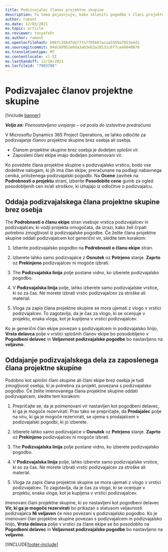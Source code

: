 ```yaml
---
title: Podizvajalec članov projektne skupine
description: Ta tema pojasnjuje, kako skleniti pogodbe s člani projektne skupine v Microsoftu Dynamics 365 Project Operations.
author: rumant
ms.date: 12/03/2021
ms.topic: article
ms.reviewer: tonyafehr
ms.author: rumant
ms.openlocfilehash: b98fc356d7de77fa7f05667acaa5569a7053e4d1
ms.sourcegitcommit: 04dc8d952e6da3ab3eb2a20131c6f7cee6040876
ms.translationtype: MT
ms.contentlocale: sl-SI
ms.lasthandoff: 12/10/2021
ms.locfileid: "7903786"
---
```

# <a name="subcontracting-project-team-members"></a>Podizvajalec članov projektne skupine

[!include [banner](../../includes/dataverse-preview.md)]

_**Velja za:** Poenostavljeno uvajanje – od posla do izstavitve predračuna_

V Microsoftu Dynamics 365 Project Operations, se lahko odločite za podizvajanje članov projektne skupine brez osebja ali osebja.

- Članom projektne skupine brez osebja je dodeljen splošni vir.
- Zaposleni člani ekipe imajo dodeljen poimenovani vir.

Ko povežete člana projektne skupine s podizvajalsko vrstico, bodo vse dodelitve nalogam, ki jih ima član ekipe, preračunane na podlagi nabavnega cenika, priloženega podizvajalski pogodbi.  Na **Ocene** zavihek na **Podrobnosti o projektu** strani, izberite **Posodobite cene** gumb za ogled posodobljenih cen in/ali stroškov, ki izhajajo iz odločitve o podizvajalcu. 

## <a name="subcontracting-an-unstaffed-project-team-member"></a>Oddaja podizvajalskega člana projektne skupine brez osebja
The **Podrobnosti o članu ekipe** stran vsebuje vrstica podizvajalcev in podizvajalcev, ki vodji projekta omogočata, da izrazi, kako želi črpati potrebno zmogljivost iz podizvajalske pogodbe. Če želite člana projektne skupine oddati podizvajalcem kot generični vir, sledite tem korakom:

1.  Izberite podizvajalsko pogodbo na **Podrobnosti o članu ekipe** stran.

2.  Izberete lahko samo podizvajalce z **Osnutek** oz **Potrjeno** stanje. **Zaprto** oz **Prekinjeno** podizvajalcev ni mogoče izbrati. 

3.  The **Podizvajalska linija** polje postane vidno, ko izberete podizvajalsko pogodbo.

4.  V **Podizvajalska linija** polje, lahko izberete samo podizvajalske vrstice, ki so za čas. Ne morete izbrati vrstic podizvajalcev za stroške ali material.

5.  Vloga za zapis člana projektne skupine se mora ujemati z vlogo v vrstici podizvajalcev. To zagotavlja, da je čas za vlogo, ki se ocenjuje v projektu, enaka vloga, kot je kupljena v vrstici podizvajalcev. 

Ko je generični član ekipe povezan s podizvajalcem in podizvajalsko linijo, **Vrsta delavca** polje v vrstici splošnih članov ekipe bo posodobljeno v **Pogodbeni delavec** in **Veljavnost podizvajalske pogodbe** bo nastavljeno na **veljavno**.

## <a name="subcontracting-a-staffed-project-team-member"></a>Oddajanje podizvajalskega dela za zaposlenega člana projektne skupine
Podobno kot splošni člani skupine ali člani ekipe brez osebja je tudi zmogljivost osebja, ki je potrebna za projekt, povezana s podizvajalsko pogodbo. Če želite imenovanega člana projektne skupine oddati podizvajalcem, sledite tem korakom:

1.  Prepričajte se, da je poimenovani vir nastavljen kot pogodbeni delavec, ki ga je mogoče rezervirati. Prav tako se prepričajte, da **Prodajalec** polje na viru, ki ga je mogoče rezervirati, se ujema s prodajalcem v podizvajalski pogodbi, ki jo izberete. 

2.  Izberete lahko samo podizvajalce v **Osnutek** oz **Potrjeno** stanje. **Zaprto** oz **Prekinjeno** podizvajalcev ni mogoče izbrati. 

3.  The **Podizvajalska linija** polje postane vidno, ko izberete podizvajalsko pogodbo.

4.  V **Podizvajalska linija** polje, lahko izberete samo podizvajalske vrstice, ki so za čas. Ne morete izbrati vrstic podizvajalcev za stroške ali material.

5.  Vloga za zapis člana projektne skupine se mora ujemati z vlogo v vrstici podizvajalcev. To zagotavlja, da je čas za vlogo, ki se ocenjuje v projektu, enaka vloga, kot je kupljena v vrstici podizvajalcev. 

Imenovani člani projektne skupine, ki so nastavljeni kot pogodbeni delavec **Vir, ki ga je mogoče rezervirati** bo prikazan s statusom veljavnosti podizvajalca **Ni veljaven** če niso povezani s podizvajalsko pogodbo. Ko je imenovani član projektne skupine povezan s podizvajalcem in podizvajalsko linijo, **Vrsta delavca** polje v vrstici za člane ekipe se bo posodobilo na **Pogodbeni delavec** in **Veljavnost podizvajalske pogodbe** bo nastavljeno na **veljavno**.

[!INCLUDE[footer-include](../../includes/footer-banner.md)]
